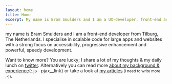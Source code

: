```yaml
---
layout: home
title: Home
excerpt: My name is Bram Smulders and I am a UX-developer, front-end architect & writer from Tilburg, The Netherlands
---
```

my name is Bram Smulders and I am a front-end developer from Tilburg, The Netherlands. I specialise in scalable code for large apps and websites with a strong focus on accessibility, progressive enhancement and powerful, speedy development.

Want to know more? You are lucky; I share a lot of my thoughts & my daily lunch on [twitter](http://twitter.com/bramsmulders). Alternatively you can read more [about my background & experience](/about){:.js--pjax__link} or take a look at [my articles](#section:articles)<small> (I need to write more ;-))</small>.